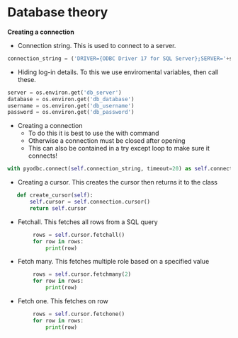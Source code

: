 # Database theory
**Creating a connection**
- Connection string. This is used to connect to a server.
```python
connection_string = ('DRIVER={ODBC Driver 17 for SQL Server};SERVER='+server+';DATABASE='+database+';UID='+username+';PWD='+ password)
```
- Hiding log-in details. To this we use enviromental variables, then call these.
```python
server = os.environ.get('db_server')
database = os.environ.get('db_database')
username = os.environ.get('db_username')
password = os.environ.get('db_password')
```
- Creating a connection
    - To do this it is best to use the with command
    - Otherwise a connection must be closed after opening
    - This can also be contained in a try except loop to make sure it connects!
```python
with pyodbc.connect(self.connection_string, timeout=20) as self.connection          
```
 - Creating a cursor. This creates the cursor then returns it to the class
 ```python
    def create_cursor(self):
        self.cursor = self.connection.cursor()
        return self.cursor
```
- Fetchall. This fetches all rows from a SQL query
```python
        rows = self.cursor.fetchall()
        for row in rows:
            print(row)
```
- Fetch many. This fetches multiple role based on a specified value
```python
        rows = self.cursor.fetchmany(2)
        for row in rows:
            print(row)
```
- Fetch one. This fetches on row
```python
        rows = self.cursor.fetchone()
        for row in rows:
            print(row)
```